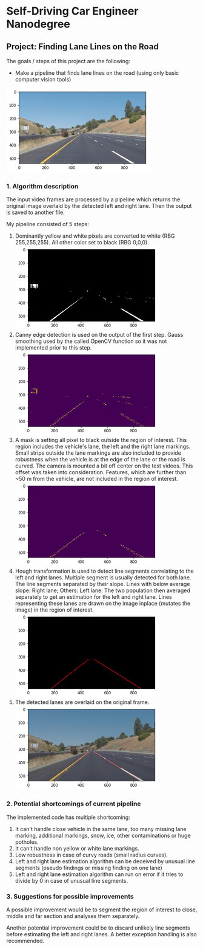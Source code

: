 # Self-Driving Car Engineer Nanodegree


## Project: **Finding Lane Lines on the Road** 

The goals / steps of this project are the following:
* Make a pipeline that finds lane lines on the road (using only basic computer vision tools)

![image1](original.png "Original")


### 1. Algorithm description

The input video frames are processed by a pipeline which returns the original image overlaid by the detected left and right lane. Then the output is saved to another file.

My pipeline consisted of 5 steps:
 1) Dominantly yellow and white pixels are converted to white (RBG 255,255,255). All other color set to black (RBG 0,0,0).
    ![image2](binary.png "Binary")
 2) Canny edge detection is used on the output of the first step. Gauss smoothing used by the called OpenCV function so it was
    not implemented prior to this step.
    ![image3](canny.png "Canny edge detection")
 3) A mask is setting all pixel to black outside the region of interest.
    This region includes the vehicle's lane, the left and the right lane markings. Small strips outside the lane markings are 
    also included to provide robustness when the vehicle is at the edge of the lane or the road is curved.
    The camera is mounted a bit off center on the test videos. This offset was taken into consideration.
    Features, which are further than ~50 m from the vehicle, are not included in the region of interest.
    ![image4](roi.png "Region of interest")
 4) Hough transformation is used to detect line segments correlating to the left and right lanes.
    Multiple segment is usually detected for both lane. The line segments separated by their slope. Lines with below average 
    slope: Right lane; Others: Left lane. The two population then averaged separately to get an estimation for the left and 
    right lane.
    Lines representing these lanes are drawn on the image inplace (mutates the image) in the region of interest.
    ![image5](lanes.png "Detected lanes")
 5) The detected lanes are overlaid on the original frame. 
    ![image6](output.png "Output")


### 2. Potential shortcomings of current pipeline

The implemented code has multiple shortcoming:
 1) It can't handle close vehicle in the same lane, too many missing lane marking, additional markings, snow, ice, other 
    contaminations or huge potholes.
 2) It can't handle non yellow or white lane markings.
 3) Low robustness in case of curvy roads (small radius curves).
 4) Left and right lane estimation algorithm can be deceived by unusual line segments (pseudo findings or missing finding on one 
    lane)
 5) Left and right lane estimation algorithm can run on error if it tries to divide by 0 in case of unusual line segments.
 

### 3. Suggestions for possible improvements

A possible improvement would be to segment the region of interest to close, middle and far section and analyses them separately.

Another potential improvement could be to discard unlikely line segments before estimating the left and right lanes. A better exception handling is also recommended.

